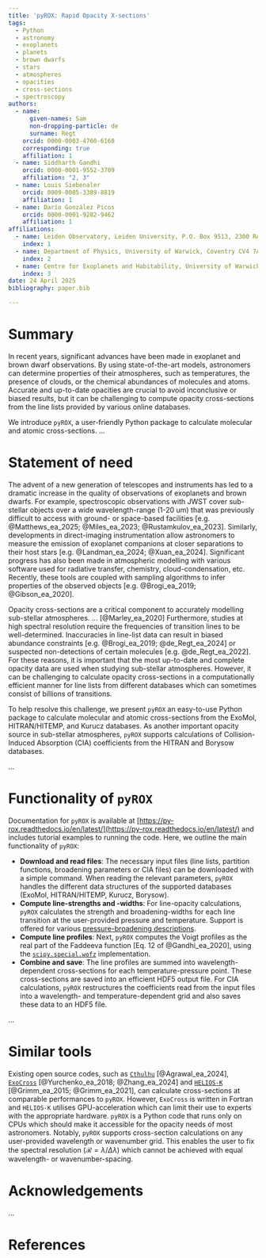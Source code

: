 ```yaml
---
title: 'pyROX: Rapid Opacity X-sections'
tags:
  - Python
  - astronomy
  - exoplanets
  - planets
  - brown dwarfs
  - stars
  - atmospheres
  - opacities
  - cross-sections
  - spectroscopy
authors:
  - name:
      given-names: Sam
      non-dropping-particle: de
      surname: Regt
    orcid: 0000-0003-4760-6168
    corresponding: true
    affiliation: 1
  - name: Siddharth Gandhi
    orcid: 0000-0001-9552-3709
    affiliation: "2, 3"
  - name: Louis Siebenaler
    orcid: 0009-0005-3389-8819
    affiliation: 1
  - name: Darío González Picos
    orcid: 0000-0001-9282-9462
    affiliation: 1
affiliations:
  - name: Leiden Observatory, Leiden University, P.O. Box 9513, 2300 RA, Leiden, The Netherlands
    index: 1
  - name: Department of Physics, University of Warwick, Coventry CV4 7AL, UK
    index: 2
  - name: Centre for Exoplanets and Habitability, University of Warwick, Gibbet Hill Road, Coventry CV4 7AL, UK
    index: 3
date: 24 April 2025
bibliography: paper.bib

---
```


# Summary
In recent years, significant advances have been made in exoplanet and brown dwarf observations. By using state-of-the-art models, astronomers can determine properties of their atmospheres, such as temperatures, the presence of clouds, or the chemical abundances of molecules and atoms. Accurate and up-to-date opacities are crucial to avoid inconclusive or biased results, but it can be challenging to compute opacity cross-sections from the line lists provided by various online databases. 

We introduce `pyROX`, a user-friendly Python package to calculate molecular and atomic cross-sections. ... <!-- Summarise features (CPU, Python, custom wave/P/T-grids) -->

# Statement of need
The advent of a new generation of telescopes and instruments has led to a dramatic increase in the quality of observations of exoplanets and brown dwarfs. For example, spectroscopic observations with JWST cover sub-stellar objects over a wide wavelength-range (1-20 um) that was previously difficult to access with ground- or space-based facilities [e.g. @Matthews_ea_2025; @Miles_ea_2023; @Rustamkulov_ea_2023]. Similarly, developments in direct-imaging instrumentation allow astronomers to measure the emission of exoplanet companions at closer separations to their host stars [e.g. @Landman_ea_2024; @Xuan_ea_2024]. Significant progress has also been made in atmospheric modelling with various software used for radiative transfer, chemistry, cloud-condensation, etc. Recently, these tools are coupled with sampling algorithms to infer properties of the observed objects [e.g. @Brogi_ea_2019; @Gibson_ea_2020]. 

Opacity cross-sections are a critical component to accurately modelling sub-stellar atmospheres. ... [@Marley_ea_2020] <!-- Energy transport --> Furthermore, studies at high spectral resolution require the frequencies of transition lines to be well-determined. Inaccuracies in line-list data can result in biased abundance constraints [e.g. @Brogi_ea_2019; @de_Regt_ea_2024] or suspected non-detections of certain molecules [e.g. @de_Regt_ea_2022]. For these reasons, it is important that the most up-to-date and complete opacity data are used when studying sub-stellar atmospheres. However, it can be challenging to calculate opacity cross-sections in a computationally efficient manner for line lists from different databases which can sometimes consist of billions of transitions. 

To help resolve this challenge, we present `pyROX` an easy-to-use Python package to calculate molecular and atomic cross-sections from the ExoMol, HITRAN/HITEMP, and Kurucz databases. As another important opacity source in sub-stellar atmospheres, `pyROX` supports calculations of Collision-Induced Absorption (CIA) coefficients from the HITRAN and Borysow databases. 

... <!-- Work pyROX or a predecessor has already been used for [@Gonzales_Picos_ea_2024?; @Siebenaler_ea_2025; @de_Regt_ea_2025] -->

# Functionality of `pyROX`
Documentation for `pyROX` is available at [https://py-rox.readthedocs.io/en/latest/](https://py-rox.readthedocs.io/en/latest/) and includes tutorial examples to running the code. Here, we outline the main functionality of `pyROX`:

- **Download and read files**: The necessary input files (line lists, partition functions, broadening parameters or CIA files) can be downloaded with a simple command. When reading the relevant parameters, `pyROX` handles the different data structures of the supported databases (ExoMol, HITRAN/HITEMP, Kurucz, Borysow). 
- **Compute line-strengths and -widths**: For line-opacity calculations, `pyROX` calculates the strength and broadening-widths for each line transition at the user-provided pressure and temperature. Support is offered for various [pressure-broadening descriptions](https://py-rox.readthedocs.io/en/latest/notebooks/pressure_broadening.html).
- **Compute line profiles**: Next, `pyROX` computes the Voigt profiles as the real part of the Faddeeva function [Eq. 12 of @Gandhi_ea_2020], using the [`scipy.special.wofz`](https://docs.scipy.org/doc/scipy/reference/generated/scipy.special.wofz.html) implementation. 
- **Combine and save**: The line profiles are summed into wavelength-dependent cross-sections for each temperature-pressure point. These cross-sections are saved into an efficient HDF5 output file. For CIA calculations, `pyROX` restructures the coefficients read from the input files into a wavelength- and temperature-dependent grid and also saves these data to an HDF5 file.

... <!-- Future dev + contribution? (VALD, output conversions to other radiative transfer codes) -->

# Similar tools
Existing open source codes, such as [`Cthulhu`](https://github.com/MartianColonist/Cthulhu) [@Agrawal_ea_2024], [`ExoCross`](https://github.com/Trovemaster/exocross) [@Yurchenko_ea_2018; @Zhang_ea_2024] and [`HELIOS-K`](https://github.com/exoclime/HELIOS-K) [@Grimm_ea_2015; @Grimm_ea_2021], can calculate cross-sections at comparable performances to `pyROX`. However, `ExoCross` is written in Fortran and `HELIOS-K` utilises GPU-acceleration which can limit their use to experts with the appropriate hardware. `pyROX` is a Python code that runs only on CPUs which should make it accessible for the opacity needs of most astronomers. Notably, `pyROX` supports cross-section calculations on any user-provided wavelength or wavenumber grid. This enables the user to fix the spectral resolution ($\mathcal{R}=\lambda/\Delta\lambda$) which cannot be achieved with equal wavelength- or wavenumber-spacing.

<!-- 
# Citations
...
 -->

# Acknowledgements
...

# References

<!-- Summary: Has a clear description of the high-level functionality and purpose of the software for a diverse, non-specialist audience been provided? -->
<!-- A statement of need: Does the paper have a section titled ‘Statement of need’ that clearly states what problems the software is designed to solve, who the target audience is, and its relation to other work? -->
<!-- State of the field: Do the authors describe how this software compares to other commonly-used packages? -->
<!-- Mention (if applicable) a representative set of past or ongoing research projects using the software and recent scholarly publications enabled by it. -->
